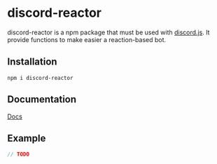 # discord-reactor
discord-reactor is a npm package that must be used with <a href="*">discord.js</a>. It provide functions to make easier a reaction-based bot.

## Installation
`npm i discord-reactor`

## Documentation
<a href="*">Docs</a>

## Example

```typescript
// TODO
```

